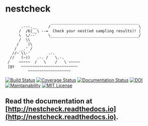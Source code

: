 nestcheck
=========
                        _______________________________________
           .---.__     /                                       \
          /  /6|__\ --=  Check your nest(ed sampling results)! |
          \  \/--`     \_______________________________________/
          /  \\
         /    )\
        /  _.' /
       //~`\\-'        .-.
      //   (~))   .-. /   \.-.
     /    ~~~~~  /   \    /   \ ~~~~~
     jgs   ~~~~~~~~~~~~~~~~~~~~~~~~~
              ~~~~~~~~~~~~~~~~~~~
[![Build Status](https://travis-ci.org/ejhigson/nestcheck.svg?branch=master)](https://travis-ci.org/ejhigson/nestcheck)
[![Coverage Status](https://coveralls.io/repos/github/ejhigson/nestcheck/badge.svg?branch=master)](https://coveralls.io/github/ejhigson/nestcheck?branch=master)
[![Documentation Status](https://readthedocs.org/projects/nestcheck/badge/?version=latest)](http://nestcheck.readthedocs.io/en/latest/?badge=latest)
[![DOI](http://joss.theoj.org/papers/10.21105/joss.00916/status.svg)](https://doi.org/10.21105/joss.00916)
[![Maintainability](https://api.codeclimate.com/v1/badges/7fdfe74eb8256020c780/maintainability)](https://codeclimate.com/github/ejhigson/nestcheck/maintainability)
[![MIT License](https://img.shields.io/badge/license-MIT-blue.svg)](https://github.com/ejhigson/nestcheck/blob/master/LICENSE)

## Read the documentation at [http://nestcheck.readthedocs.io](http://nestcheck.readthedocs.io).
<!-- ASCII art bird adapted from http://www.oocities.org/spunk1111/birds.htm#parrot --!>
